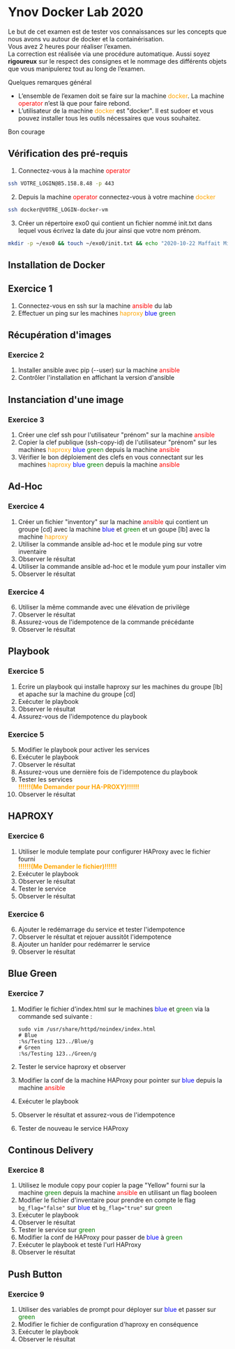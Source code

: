 # Ynov Docker Lab 2020

Le but de cet examen est de tester vos connaissances sur les concepts que nous avons vu autour de docker et la containérisation.  
Vous avez 2 heures pour réaliser l’examen.  
La correction est réalisée via une procédure automatique. Aussi soyez **rigoureux** sur le respect des consignes et le nommage des différents objets que vous manipulerez tout au long de l’examen.

Quelques remarques général

-   L’ensemble de l’examen doit se faire sur la machine <span style="color:orange">docker</span>. La machine <span style="color:red">operator</span> n’est là que pour faire rebond.
-   L’utilisateur de la machine <span style="color:orange">docker</span> est "docker". Il est sudoer et vous pouvez installer tous les outils nécessaires que vous souhaitez.

Bon courage

## Vérification des pré-requis

1.  Connectez-vous à la machine <span style="color:red">operator</span>

```sh
ssh VOTRE_LOGIN@85.158.8.48 -p 443
```

2.  Depuis la machine <span style="color:red">operator</span> connectez-vous à votre machine <span style="color:orange">docker</span>

```sh
ssh docker@VOTRE_LOGIN-docker-vm
```

3.  Créer un répertoire exo0 qui contient un fichier nommé init.txt dans lequel vous écrivez la date du jour ainsi que votre nom prénom.

```sh
mkdir -p ~/exo0 && touch ~/exo0/init.txt && echo "2020-10-22 Maffait Michael"
```

## Installation de Docker

## Exercice 1

1.  Connectez-vous en ssh sur la machine <span style="color:red">ansible</span> du lab
2.  Effectuer un ping sur les machines <span style="color:orange">haproxy </span><span style="color:blue">blue </span><span style="color:green">green</span>

## Récupération d'images

### Exercice 2

1.  Installer ansible avec pip (--user) sur la machine <span style="color:red">ansible</span>
2.  Contrôler l'installation en affichant la version d'ansible

## Instanciation d'une image

### Exercice 3

1.  Créer une clef ssh pour l'utilisateur "prénom" sur la machine <span style="color:red">ansible</span>
2.  Copier la clef publique (ssh-copy-id) de l'utilisateur "prénom" sur les machines <span style="color:orange">haproxy </span><span style="color:blue">blue </span><span style="color:green">green </span> depuis la machine <span style="color:red">ansible</span>
3.  Vérifier le bon déploiement des clefs en vous connectant sur les machines <span style="color:orange">haproxy </span><span style="color:blue">blue </span><span style="color:green">green</span> depuis la machine <span style="color:red">ansible</span>

## Ad-Hoc

### Exercice 4

1.  Créer un fichier "inventory" sur la machine <span style="color:red">ansible</span> qui contient un groupe [cd] avec la machine <span style="color:blue">blue </span> et <span style="color:green">green </span> et un goupe [lb] avec la machine <span style="color:orange">haproxy </span>
2.  Utiliser la commande ansible ad-hoc et le module ping sur votre inventaire
3.  Observer le résultat
4.  Utiliser la commande ansible ad-hoc et le module yum pour installer vim
5.  Observer le résultat

### Exercice 4

6.  Utiliser la même commande avec une élévation de privilège
7.  Observer le résultat
8.  Assurez-vous de l'idempotence de la commande précédante
9.  Observer le résultat

## Playbook

### Exercice 5

1.  Écrire un playbook qui installe haproxy sur les machines du groupe [lb] et apache sur la machine du groupe [cd]
2.  Exécuter le playbook
3.  Observer le résultat
4.  Assurez-vous de l'idempotence du playbook

### Exercice 5

5.  Modifier le playbook pour activer les services
6.  Exécuter le playbook
7.  Observer le résultat
8.  Assurez-vous une dernière fois de l'idempotence du playbook
9.  Tester les services  
    **<span style="color:orange">!!!!!!(Me Demander pour HA-PROXY)!!!!!!</span>**
10. Observer le résultat

## HAPROXY

### Exercice 6

1.  Utiliser le module template pour configurer HAProxy avec le fichier fourni  
    **<span style="color:orange">!!!!!!(Me Demander le fichier)!!!!!!</span>**
2.  Exécuter le playbook
3.  Observer le résultat
4.  Tester le service
5.  Observer le résultat

### Exercice 6

6.  Ajouter le redémarrage du service et tester l'idempotence
7.  Observer le résultat et rejouer aussitôt l'idempotence
8.  Ajouter un hanlder pour redémarrer le service
9.  Observer le résultat

## Blue Green

### Exercice 7

1.  Modifier le fichier d'index.html sur le machines <span style="color:blue">blue </span> et <span style="color:green">green </span> via la commande sed suivante :


        sudo vim /usr/share/httpd/noindex/index.html
        # Blue
        :%s/Testing 123../Blue/g
        # Green
        :%s/Testing 123../Green/g

2.  Tester le service haproxy et observer
3.  Modifier la conf de la machine HAProxy pour pointer sur <span style="color:blue">blue </span> depuis la machine <span style="color:red">ansible</span>
4.  Exécuter le playbook
5.  Observer le résultat et assurez-vous de l'idempotence
6.  Tester de nouveau le service HAProxy

## Continous Delivery

### Exercice 8

1.  Utilisez le module copy pour copier la page "Yellow" fourni sur la machine <span style="color:green">green</span> depuis la machine <span style="color:red">ansible</span> en utilisant un flag booleen
2.  Modifier le fichier d'inventaire pour prendre en compte le flag `bg_flag="false"` sur <span style="color:blue">blue</span> et `bg_flag="true"` sur <span style="color:green">green</span>
3.  Exécuter le playbook
4.  Observer le résultat
5.  Tester le service sur <span style="color:green">green</span>
6.  Modifier la conf de HAProxy pour passer de <span style="color:blue">blue</span> à <span style="color:green">green</span>
7.  Exécuter le playbook et testé l'url HAProxy
8.  Observer le résultat

## Push Button

### Exercice 9

1.  Utiliser des variables de prompt pour déployer sur <span style="color:blue">blue</span> et passer sur <span style="color:green">green</span>
2.  Modifier le fichier de configuration d'haproxy en conséquence
3.  Exécuter le playbook
4.  Observer le résultat
